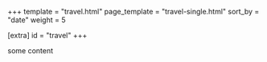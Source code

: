 +++
template = "travel.html"
page_template = "travel-single.html"
sort_by = "date"
weight = 5

[extra]
id = "travel"
+++

some content
